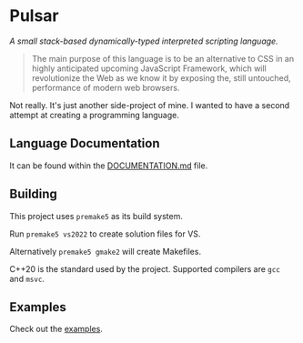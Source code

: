 # Pulsar

*A small stack-based dynamically-typed interpreted scripting language.*

> The main purpose of this language is to be an alternative to CSS
in an highly anticipated upcoming JavaScript Framework,
which will revolutionize the Web as we know it
by exposing the, still untouched, performance of modern web browsers.

Not really. It's just another side-project of mine.
I wanted to have a second attempt at creating a programming language.

## Language Documentation

It can be found within the [DOCUMENTATION.md](DOCUMENTATION.md) file.

## Building

This project uses `premake5` as its build system.

Run `premake5 vs2022` to create solution files for VS.

Alternatively `premake5 gmake2` will create Makefiles.

C++20 is the standard used by the project.
Supported compilers are `gcc` and `msvc`.

## Examples

Check out the [examples](examples).
